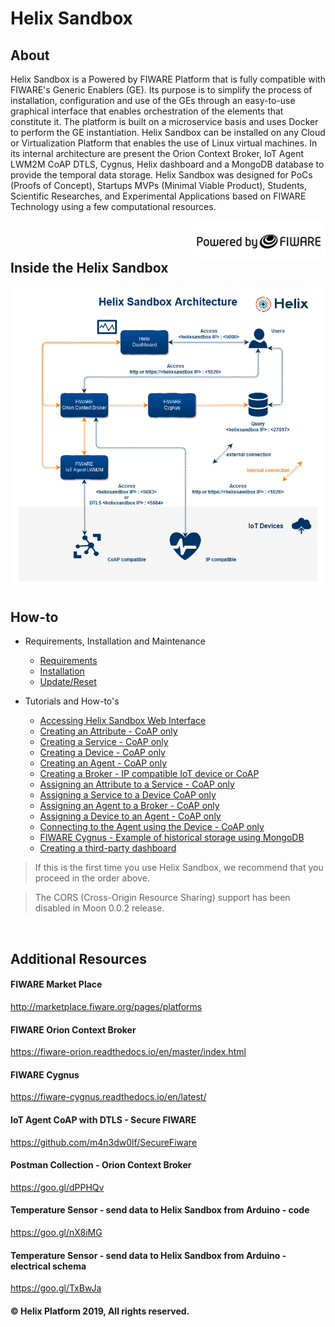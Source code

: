 # Helix Sandbox

## About

Helix Sandbox is a Powered by FIWARE Platform that is fully compatible with FIWARE's Generic Enablers (GE). Its purpose is to simplify the process of installation, configuration and use of the GEs through an easy-to-use graphical interface that enables orchestration of the elements that constitute it. The platform is built on a microservice basis and uses Docker to perform the GE instantiation. Helix Sandbox can be installed on any Cloud or Virtualization Platform that enables the use of Linux virtual machines. In its internal architecture are present the Orion Context Broker, IoT Agent LWM2M CoAP DTLS, Cygnus, Helix dashboard and a MongoDB database to provide the temporal data storage. Helix Sandbox was designed for PoCs (Proofs of Concept), Startups MVPs (Minimal Viable Product), Students, Scientific Researches, and Experimental Applications based on FIWARE Technology using a few computational resources.

<img align="right" src="docs/img/powered_by_fiware.png">

<br>
<br>

## Inside the Helix Sandbox

<img src="docs/img/helixsandbox.jpg">

<br>

## How-to

  - Requirements, Installation and Maintenance
    - [Requirements](docs/requirements.md)
    - [Installation](docs/installation.md)
    - [Update/Reset](docs/update_reset.md)

  - Tutorials and How-to's
    - [Accessing Helix Sandbox Web Interface](docs/accessing.md)
    - [Creating an Attribute - CoAP only](docs/create_attribute.md)
    - [Creating a Service - CoAP only](docs/create_service.md)
    - [Creating a Device - CoAP only](docs/create_device.md)
    - [Creating an Agent - CoAP only](docs/create_agent.md)
    - [Creating a Broker - IP compatible IoT device or CoAP](docs/create_broker.md)
    - [Assigning an Attribute to a Service - CoAP only](docs/assign_attribute.md)
    - [Assigning a Service to a Device CoAP only](docs/assign_service.md)
    - [Assigning an Agent to a Broker - CoAP only](docs/assig_agent.md)
    - [Assigning a Device to an Agent - CoAP only](docs/assign_device.md)
    - [Connecting to the Agent using the Device - CoAP only](docs/connecting_device.md)
    - [FIWARE Cygnus - Example of historical storage using MongoDB](docs/cygnus_historical_storage.md)
    - [Creating a third-party dashboard](docs/creating_dashboard.md)


  > If this is the first time you use Helix Sandbox, we recommend that you proceed in the order above.
  
  > The CORS (Cross-Origin Resource Sharing) support has been disabled in Moon 0.0.2 release. 
<br>

## Additional Resources

#### FIWARE Market Place
http://marketplace.fiware.org/pages/platforms

#### FIWARE Orion Context Broker
https://fiware-orion.readthedocs.io/en/master/index.html

#### FIWARE Cygnus
https://fiware-cygnus.readthedocs.io/en/latest/

#### IoT Agent CoAP with DTLS - Secure FIWARE
https://github.com/m4n3dw0lf/SecureFiware

#### Postman Collection - Orion Context Broker
https://goo.gl/dPPHQv

#### Temperature Sensor - send data to Helix Sandbox from Arduino - code
https://goo.gl/nX8iMG

#### Temperature Sensor - send data to Helix Sandbox from Arduino - electrical schema
https://goo.gl/TxBwJa

#### © Helix Platform 2019, All rights reserved.
